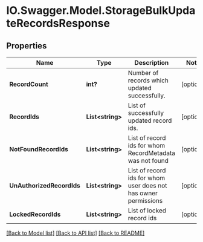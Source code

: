 # IO.Swagger.Model.StorageBulkUpdateRecordsResponse
## Properties

Name | Type | Description | Notes
------------ | ------------- | ------------- | -------------
**RecordCount** | **int?** | Number of records which updated successfully. | [optional] 
**RecordIds** | **List&lt;string&gt;** | List of successfully updated record ids. | [optional] 
**NotFoundRecordIds** | **List&lt;string&gt;** | List of record ids for whom RecordMetadata was not found | [optional] 
**UnAuthorizedRecordIds** | **List&lt;string&gt;** | List of record ids for whom user does not has owner permissions | [optional] 
**LockedRecordIds** | **List&lt;string&gt;** | List of locked record ids | [optional] 

[[Back to Model list]](../README.md#documentation-for-models) [[Back to API list]](../README.md#documentation-for-api-endpoints) [[Back to README]](../README.md)

